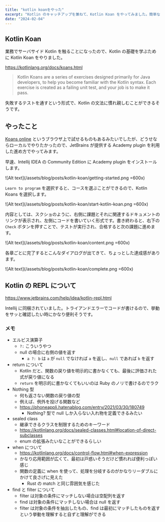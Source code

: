 ```yaml
---
title: "kotlin koanをやった"
excerpt: "Kotlin のキャッチアップを兼ねて、Kotlin Koan をやってみました。簡単な始め方とやりながらのメモを残しておきます。"
date: "2024-02-04"
---
```


## Kotlin Koan

業務でサーバサイド Kotlin を触ることになったので、Kotlin の基礎を学ぶために Kotlin Koan をやりました。

https://kotlinlang.org/docs/koans.html

> Kotlin Koans are a series of exercises designed primarily for Java developers, to help you become familiar with the Kotlin syntax. Each exercise is created as a failing unit test, and your job is to make it pass.

失敗するテストを通すという形式で、Kotlin の文法に慣れ親しむことができるそうです。

## やったこと

[Koans online](https://play.kotlinlang.org/koans) というブラウザ上で試せるものもあるみたいでしたが、どうせならローカルでやりたかったので、JetBrains が提供する Academy plugin を利用した進め方でやってみます。

早速、Intellij IDEA の Community Edition に Academy plugin をインストールします。

![Alt text](/assets/blog/posts/kotlin-koan/getting-started.png =600x)

`Learn to program` を選択すると、コースを選ぶことができるので、Kotlin Koans を選択します。

![Alt text](/assets/blog/posts/kotlin-koan/start-kotlin-koan.png =600x)

内容としては、スクショのように、右側に課題とそれに関連するドキュメントのリンクが表示され、左側にコードを書いていく形式です。書き終わると、右下の `Check` ボタンを押すことで、テストが実行され、合格すると次の課題に進めます。

![Alt text](/assets/blog/posts/kotlin-koan/content.png =600x)

各章ごとに完了するとこんなダイアログが出てきて、ちょっとした達成感があります。

![Alt text](/assets/blog/posts/kotlin-koan/complete.png =600x)

## Kotlin の REPL について

https://www.jetbrains.com/help/idea/kotlin-repl.html

Intellij に同梱されていました。トライアンドエラーでコードが書けるので、挙動をサッと確認したい時にかなり便利そうです。

### メモ

- エルビス演算子
  - `?:` こういうやつ
  - null の場合に右側の値を返す
    - `a ?: b` は `a` が `null` でなければ `a` を返し、`null` であれば `b` を返す
- return について
  - Kotlin だと、関数の戻り値を明示的に書かなくても、最後に評価された式が戻り値になる
  - `return` を明示的に書かなくてもいいのは Ruby のノリで書けるのでラク
- Nothing 型
  - 何も返さない関数の戻り値の型
  - 例えば、例外を投げる関数など
  - https://phoneappli.hatenablog.com/entry/2021/03/30/180749
    - Nothing? 型で null しか入らない入れ物を定義できるみたい
- sealed class
  - 継承できるクラスを制限するためのキーワード
  - https://kotlinlang.org/docs/sealed-classes.html#location-of-direct-subclasses
  - enum の拡張みたいなことができるらしい
- when について
  - https://kotlinlang.org/docs/control-flow.html#when-expression
  - かなり応用範囲が広くて、最初は戸惑いそうだけど慣れれば便利っぽい感じ
  - 関数の定義に when を使って、処理を分岐するのがかなりリーダブルにかけて良さげに見えた
    - Rust の match と同じ雰囲気を感じた
- find と filter について
  - filter は対象の条件にマッチしない場合は空配列を返す
  - find は対象の条件にマッチしない場合は null を返す
  - filter は対象の条件を抽出したもの、find は最初にマッチしたものを返すという挙動を理解すると自ずと理解ができる
